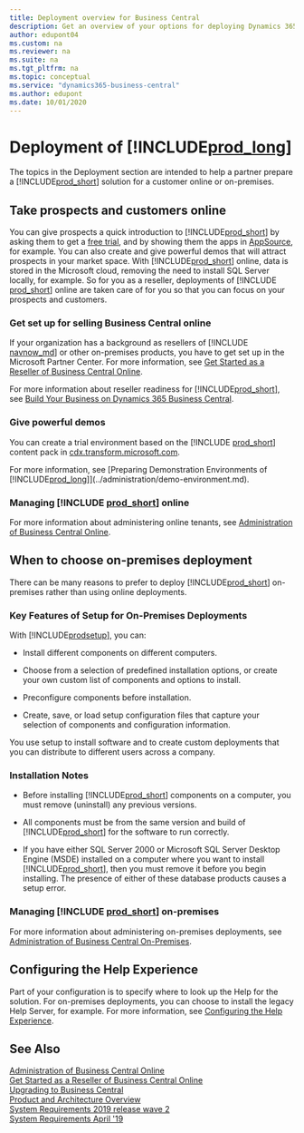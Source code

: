 ```yaml
---
title: Deployment overview for Business Central
description: Get an overview of your options for deploying Dynamics 365 Business Central
author: edupont04
ms.custom: na
ms.reviewer: na
ms.suite: na
ms.tgt_pltfrm: na
ms.topic: conceptual
ms.service: "dynamics365-business-central"
ms.author: edupont
ms.date: 10/01/2020
---
```

# Deployment of [!INCLUDE[prod_long](../developer/includes/prod_long.md)]

The topics in the Deployment section are intended to help a partner prepare a [!INCLUDE[prod_short](../developer/includes/prod_short.md)] solution for a customer online or on-premises.  

## Take prospects and customers online

You can give prospects a quick introduction to [!INCLUDE[prod_short](../developer/includes/prod_short.md)] by asking them to get a [free trial](https://go.microsoft.com/fwlink/?linkid=847861), and by showing them the apps in [AppSource](https://appsource.microsoft.com/marketplace/apps?page=1&product=dynamics-365%3Bdynamics-365-business-central), for example. You can also create and give powerful demos that will attract prospects in your market space. With [!INCLUDE[prod_short](../developer/includes/prod_short.md)] online, data is stored in the Microsoft cloud, removing the need to install SQL Server locally, for example. So for you as a reseller, deployments of [!INCLUDE [prod_short](../developer/includes/prod_short.md)] online are taken care of for you so that you can focus on your prospects and customers.  

### Get set up for selling Business Central online

If your organization has a background as resellers of [!INCLUDE [navnow_md](../developer/includes/navnow_md.md)] or other on-premises products, you have to get set up in the Microsoft Partner Center. For more information, see [Get Started as a Reseller of Business Central Online](../administration/get-started-online.md).

For more information about reseller readiness for [!INCLUDE[prod_short](../developer/includes/prod_short.md)], see [Build Your Business on Dynamics 365 Business Central](../developer/readiness/readiness-welcome.md).  

### Give powerful demos

You can create a trial environment based on the [!INCLUDE [prod_short](../developer/includes/prod_short.md)] content pack in [cdx.transform.microsoft.com](https://cdx.transform.microsoft.com/).  

For more information, see [Preparing Demonstration Environments of [!INCLUDE[prod_long](../developer/includes/prod_long.md)]](../administration/demo-environment.md).  

### Managing [!INCLUDE [prod_short](../developer/includes/prod_short.md)] online

For more information about administering online tenants, see [Administration of Business Central Online](../administration/tenant-administration.md).  

## When to choose on-premises deployment

There can be many reasons to prefer to deploy [!INCLUDE[prod_short](../developer/includes/prod_short.md)] on-premises rather than using online deployments.  

### Key Features of Setup for On-Premises Deployments  

With [!INCLUDE[prodsetup](../developer/includes/prodsetup.md)], you can:  

- Install different components on different computers.  

- Choose from a selection of predefined installation options, or create your own custom list of components and options to install.  

- Preconfigure components before installation.  

- Create, save, or load setup configuration files that capture your selection of components and configuration information.  

 You use setup to install software and to create custom deployments that you can distribute to different users across a company.  

### Installation Notes  

- Before installing [!INCLUDE[prod_short](../developer/includes/prod_short.md)] components on a computer, you must remove \(uninstall\) any previous versions.  

- All components must be from the same version and build of [!INCLUDE[prod_short](../developer/includes/prod_short.md)] for the software to run correctly.  

- If you have either SQL Server 2000 or Microsoft SQL Server Desktop Engine \(MSDE\) installed on a computer where you want to install [!INCLUDE[prod_short](../developer/includes/prod_short.md)], then you must remove it before you begin installing. The presence of either of these database products causes a setup error.  

### Managing [!INCLUDE [prod_short](../developer/includes/prod_short.md)] on-premises

For more information about administering on-premises deployments, see [Administration of Business Central On-Premises](../administration/Administration.md).  

## Configuring the Help Experience

Part of your configuration is to specify where to look up the Help for the solution. For on-premises deployments, you can choose to install the legacy Help Server, for example. For more information, see [Configuring the Help Experience](configure-help.md).  

## See Also  

[Administration of Business Central Online](../administration/tenant-administration.md)  
[Get Started as a Reseller of Business Central Online](../administration/get-started-online.md)  
[Upgrading to Business Central](../upgrade/upgrading-to-business-central.md)  
[Product and Architecture Overview](product-and-architecture-overview.md)  
[System Requirements 2019 release wave 2](system-requirement-business-central-v15.md)  
[System Requirements April '19](system-requirement-business-central.md)  
